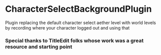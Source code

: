 # CharacterSelectBackgroundPlugin

Plugin replacing the default character select aether level with world levels by recording where your character logged out and using that

### Special thanks to TitleEdit folks whose work was a great resource and starting point
